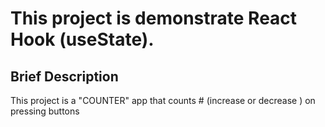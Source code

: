 # This project is demonstrate  React  Hook (useState).

## Brief Description
This project is a "COUNTER" app that counts # (increase or decrease ) on pressing buttons

